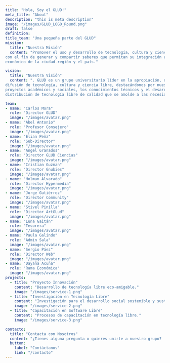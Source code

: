 ```yaml
---
title: "Hola, Soy el GLUD!"
meta_title: "About"
description: "this is meta description"
image: "/images/GLUD_LOGO_Round.png"
draft: false
definition: 
title_team: "Una pequeña parte del GLUD"
mission:
  title: "Nuestra Misión"
  content: "Promover el uso y desarrollo de tecnología, cultura y ciencia libre,
con el fin de generar y compartir saberes que permitan su integración al desarrollo social y
económico de la ciudad-región y el país."

vision:
  title: "Nuestra Visión"
  content: ". GLUD es un grupo universitario líder en la apropiación, desarrollo, uso y
difusión de tecnología, cultura y ciencia libre, destacándonos por nuestro valor humano, los
proyectos académicos y sociales, los conocimientos técnicos y el desarrollo, mejora y
distribución de tecnología libre de calidad que se amolde a las necesidades del país."

team:
- name: "Carlos Mora"
  role: "Director GLUD"
  image: "/images/avatar.png"
- name: "Abel Antonio"
  role: "Profesor Consejero"
  image: "/images/avatar.png"
- name: "Elian Peña"
  role: "Sub-Director"
  image: "/images/avatar.png"
- name: "Angel Granados"
  role: "Director GLUD Ciencias"
  image: "/images/avatar.png"
- name: "Cristian Guzman"
  role: "Director Gnubies"
  image: "/images/avatar.png"
- name: "Holman Alvarado"
  role: "Director Hypermedia"
  image: "/images/avatar.png"
- name: "Jorge Gutiérrez"
  role: "Director Community"
  image: "/images/avatar.png"
- name: "Stivel Pinilla"
  role: "Director ArtGLud"
  image: "/images/avatar.png"  
- name: "Luna Gaitán"
  role: "Tesorera"
  image: "/images/avatar.png"
- name: "Paula Galindo"
  role: "Admin Sala"
  image: "/images/avatar.png"
- name: "Sergio Páez"
  role: "Director Web"
  image: "/images/avatar.png"
- name: "Dayaña Acuña"
  role: "Rama Económica"
  image: "/images/avatar.png"
projects:
  - title: "Proyecto Innovación"
    content: "Desarrollo de tecnología libre eco-amigable."
    image: "/images/service-1.png"
  - title: "Investigación en Tecnología Libre"
    content: "Investigación para el desarrollo social sostenible y sustentable."
    image: "/images/service-2.png"
  - title: "Capacitación en Software Libre"
    content: "Procesos de capacitación en tecnología libre."
    image: "/images/service-3.png"

contacto:
  title: "Contacta con Nosotros"
  content: "¿Tienes alguna pregunta o quieres unirte a nuestro grupo? ¡No dudes en contactarnos!"
  button:
    label: "Contáctanos"
    link: "/contacto"
---
```

